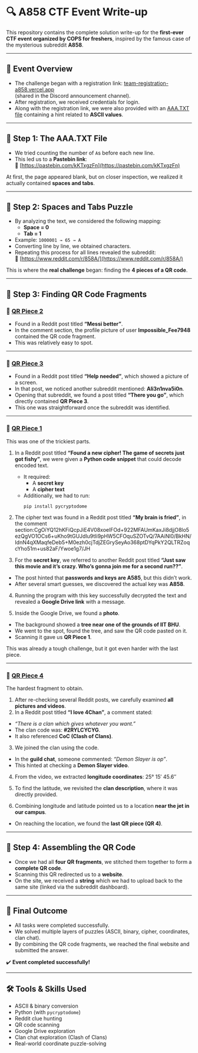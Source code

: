 # 🔍 A858 CTF Event Write-up

This repository contains the complete solution write-up for the **first-ever CTF event organized by COPS for freshers**, inspired by the famous case of the mysterious subreddit **A858**.

---

## 📌 Event Overview
- The challenge began with a registration link: [team-registration-a858.vercel.app](https://team-registration-a858.vercel.app/)  
  (shared in the Discord announcement channel).  
- After registration, we received credentials for login.  
- Along with the registration link, we were also provided with an [AAA.TXT file](https://drive.google.com/file/d/1o4_DIj9gkozQKG-ywghtdQaR8ex9NSFp/view?usp=sharing) containing a hint related to **ASCII values**.

---

## 🧩 Step 1: The AAA.TXT File
- We tried counting the number of `A`s before each new line.  
- This led us to a **Pastebin link**:  
  🔗 [https://pastebin.com/kKTxgzFn](https://pastebin.com/kKTxgzFn)  

At first, the page appeared blank, but on closer inspection, we realized it actually contained **spaces and tabs**.

---

## 🧩 Step 2: Spaces and Tabs Puzzle
- By analyzing the text, we considered the following mapping:
  - **Space = 0**  
  - **Tab = 1**  
- Example: `1000001 → 65 → A`  
- Converting line by line, we obtained characters.  
- Repeating this process for all lines revealed the subreddit:  
  🔗 [https://www.reddit.com/r/858A/](https://www.reddit.com/r/858A/)  

This is where the **real challenge** began: finding the **4 pieces of a QR code**.

---

## 🧩 Step 3: Finding QR Code Fragments

### 🔹 [QR Piece 2](https://drive.google.com/file/d/1zJweWEFbkHMhip4J5ViQvFXBcUOgTbVV/view?usp=sharing)
- Found in a Reddit post titled **“Messi better”**.  
- In the comment section, the profile picture of user **Impossible_Fee7948** contained the QR code fragment.  
- This was relatively easy to spot.  

---

### 🔹  [QR Piece 3](https://drive.google.com/file/d/1CKNWR9pAFsA37W7PlaU6LZ2xc4XVcIhT/view?usp=sharing)
- Found in a Reddit post titled **“Help needed”**, which showed a picture of a screen.  
- In that post, we noticed another subreddit mentioned: **Ali3n1nva5i0n**.  
- Opening that subreddit, we found a post titled **“There you go”**, which directly contained **QR Piece 3**.  
- This one was straightforward once the subreddit was identified.  

---

### 🔹  [QR Piece 1](https://drive.google.com/file/d/1TzboJWF-IeGz-yddXXABQ0vwXL3_3Tpy/view?usp=sharing)
This was one of the trickiest parts.  

1. In a Reddit post titled **“Found a new cipher! The game of secrets just got fishy”**, we were given a **Python code snippet** that could decode encoded text.  
   - It required:
     - A **secret key**
     - A **cipher text**  
   - Additionally, we had to run:  
     ```
     pip install pycryptodome
     ```

2. The cipher text was found in a Reddit post titled **“My brain is fried”**, in the comment section:CgOiYQ12hKFiQcpJiE4V08xoelFOd+922MFAUmKaxJi8djjO8lo5ezQgVO1OCs6+uKho9tGUJdlu9tIi9pHW5CFOquSZOTvQ/7AAiNl0/BkHN/IdnN4qXMaqfeDeb5+M0ezh0cjTdjZEGrySeyAo368ptDYqPkY2QLTRZoqcYho51m+us82aF/Ywoe1g7/JH

3. For the **secret key**, we referred to another Reddit post titled **“Just saw this movie and it’s crazy. Who’s gonna join me for a second run??”**.  
- The post hinted that **passwords and keys are A585**, but this didn’t work.  
- After several smart guesses, we discovered the actual key was **A858**.  

4. Running the program with this key successfully decrypted the text and revealed a **Google Drive link** with a message.  

5. Inside the Google Drive, we found a **photo**.  
- The background showed a **tree near one of the grounds of IIT BHU**.  
- We went to the spot, found the tree, and saw the QR code pasted on it.  
- Scanning it gave us **QR Piece 1**.  

This was already a tough challenge, but it got even harder with the last piece.  

---

### 🔹  [QR Piece 4](https://drive.google.com/file/d/1YQaeeYPaGjqkaQhMGBkFFHXgsNEU2i2q/view?usp=sharing)
The hardest fragment to obtain.  

1. After re-checking several Reddit posts, we carefully examined **all pictures and videos**.  
2. In a Reddit post titled **“I love 4Chan”**, a comment stated:  
- *“There is a clan which gives whatever you want.”*  
- The clan code was: **#2RYLCYCYG**.  
- It also referenced **CoC (Clash of Clans)**.  

3. We joined the clan using the code.  
- In the **guild chat**, someone commented: *“Demon Slayer is op”*.  
- This hinted at checking a **Demon Slayer video**.  

4. From the video, we extracted **longitude coordinates**:  25° 15′ 45.6″


5. To find the latitude, we revisited the **clan description**, where it was directly provided.  

6. Combining longitude and latitude pointed us to a location **near the jet in our campus**.  
- On reaching the location, we found the **last QR piece (QR 4)**.  

---

## 🧩 Step 4: Assembling the QR Code
- Once we had all **four QR fragments**, we stitched them together to form a **complete QR code**.  
- Scanning this QR redirected us to a **website**.  
- On the site, we received a **string** which we had to upload back to the same site (linked via the subreddit dashboard).  

---

## 🏁 Final Outcome
- All tasks were completed successfully.  
- We solved multiple layers of puzzles (ASCII, binary, cipher, coordinates, clan chat).  
- By combining the QR code fragments, we reached the final website and submitted the answer.  

✔️ **Event completed successfully!**

---

## 🛠️ Tools & Skills Used
- ASCII & binary conversion  
- Python (with `pycryptodome`)  
- Reddit clue hunting  
- QR code scanning  
- Google Drive exploration  
- Clan chat exploration (Clash of Clans)  
- Real-world coordinate puzzle-solving  



